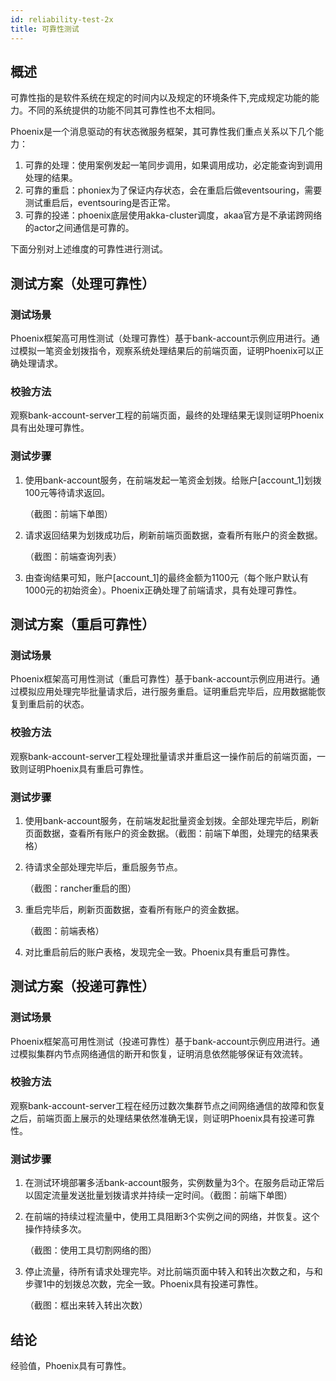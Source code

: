 ```yaml
---
id: reliability-test-2x
title: 可靠性测试
---
```


## 概述

可靠性指的是软件系统在规定的时间内以及规定的环境条件下,完成规定功能的能力。不同的系统提供的功能不同其可靠性也不太相同。

Phoenix是一个消息驱动的有状态微服务框架，其可靠性我们重点关系以下几个能力：

1. 可靠的处理：使用案例发起一笔同步调用，如果调用成功，必定能查询到调用处理的结果。
2. 可靠的重启：phoniex为了保证内存状态，会在重启后做eventsouring，需要测试重启后，eventsouring是否正常。
3. 可靠的投递：phoenix底层使用akka-cluster调度，akaa官方是不承诺跨网络的actor之间通信是可靠的。

下面分别对上述维度的可靠性进行测试。


## 测试方案（处理可靠性）

### 测试场景

Phoenix框架高可用性测试（处理可靠性）基于bank-account示例应用进行。通过模拟一笔资金划拨指令，观察系统处理结果后的前端页面，证明Phoenix可以正确处理请求。

### 校验方法

观察bank-account-server工程的前端页面，最终的处理结果无误则证明Phoenix具有出处理可靠性。

### 测试步骤

1. 使用bank-account服务，在前端发起一笔资金划拨。给账户[account_1]划拨100元等待请求返回。

   （截图：前端下单图）

2. 请求返回结果为划拨成功后，刷新前端页面数据，查看所有账户的资金数据。

   （截图：前端查询列表）

3. 由查询结果可知，账户[account_1]的最终金额为1100元（每个账户默认有1000元的初始资金）。Phoenix正确处理了前端请求，具有处理可靠性。

## 测试方案（重启可靠性）

### 测试场景

Phoenix框架高可用性测试（重启可靠性）基于bank-account示例应用进行。通过模拟应用处理完毕批量请求后，进行服务重启。证明重启完毕后，应用数据能恢复到重启前的状态。

### 校验方法

观察bank-account-server工程处理批量请求并重启这一操作前后的前端页面，一致则证明Phoenix具有重启可靠性。

### 测试步骤

1. 使用bank-account服务，在前端发起批量资金划拨。全部处理完毕后，刷新页面数据，查看所有账户的资金数据。（截图：前端下单图，处理完的结果表格）

2. 待请求全部处理完毕后，重启服务节点。

   （截图：rancher重启的图）

3. 重启完毕后，刷新页面数据，查看所有账户的资金数据。

   （截图：前端表格）

4. 对比重启前后的账户表格，发现完全一致。Phoenix具有重启可靠性。

## 测试方案（投递可靠性）

### 测试场景

Phoenix框架高可用性测试（投递可靠性）基于bank-account示例应用进行。通过模拟集群内节点网络通信的断开和恢复，证明消息依然能够保证有效流转。

### 校验方法

观察bank-account-server工程在经历过数次集群节点之间网络通信的故障和恢复之后，前端页面上展示的处理结果依然准确无误，则证明Phoenix具有投递可靠性。

### 测试步骤

1. 在测试环境部署多活bank-account服务，实例数量为3个。在服务启动正常后以固定流量发送批量划拨请求并持续一定时间。（截图：前端下单图）

2. 在前端的持续过程流量中，使用工具阻断3个实例之间的网络，并恢复。这个操作持续多次。

   （截图：使用工具切割网络的图）

3. 停止流量，待所有请求处理完毕。对比前端页面中转入和转出次数之和，与和步骤1中的划拨总次数，完全一致。Phoenix具有投递可靠性。

   （截图：框出来转入转出次数）

## 结论

经验值，Phoenix具有可靠性。